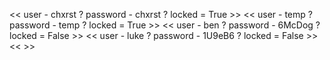 << user - chxrst ? password - chxrst ? locked = True >> << user - temp ? password - temp ? locked = True >> << user - ben ? password - 6McDog ? locked = False >> << user - luke ? password - 1U9eB6 ? locked = False >> << >>
